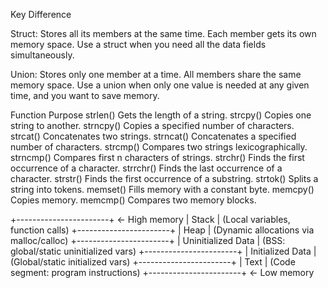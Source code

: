 Key Difference

Struct:
Stores all its members at the same time.
Each member gets its own memory space.
Use a struct when you need all the data fields simultaneously.

Union:
Stores only one member at a time.
All members share the same memory space.
Use a union when only one value is needed at any given time, and you want to save memory.

Function Purpose
strlen() Gets the length of a string.
strcpy() Copies one string to another.
strncpy() Copies a specified number of characters.
strcat() Concatenates two strings.
strncat() Concatenates a specified number of characters.
strcmp() Compares two strings lexicographically.
strncmp() Compares first n characters of strings.
strchr() Finds the first occurrence of a character.
strrchr() Finds the last occurrence of a character.
strstr() Finds the first occurrence of a substring.
strtok() Splits a string into tokens.
memset() Fills memory with a constant byte.
memcpy() Copies memory.
memcmp() Compares two memory blocks.

+-----------------------+ <- High memory
| Stack | (Local variables, function calls)
+-----------------------+
| Heap | (Dynamic allocations via malloc/calloc)
+-----------------------+
| Uninitialized Data | (BSS: global/static uninitialized vars)
+-----------------------+
| Initialized Data | (Global/static initialized vars)
+-----------------------+
| Text | (Code segment: program instructions)
+-----------------------+ <- Low memory
